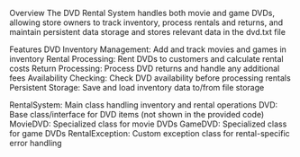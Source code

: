 Overview
The DVD Rental System handles both movie and game DVDs, allowing store owners to track inventory, process rentals and returns, and maintain persistent data storage and stores relevant data in the dvd.txt file

Features
DVD Inventory Management: Add and track movies and games in inventory
Rental Processing: Rent DVDs to customers and calculate rental costs
Return Processing: Process DVD returns and handle any additional fees
Availability Checking: Check DVD availability before processing rentals
Persistent Storage: Save and load inventory data to/from file storage

RentalSystem: Main class handling inventory and rental operations
DVD: Base class/interface for DVD items (not shown in the provided code)
MovieDVD: Specialized class for movie DVDs
GameDVD: Specialized class for game DVDs
RentalException: Custom exception class for rental-specific error handling